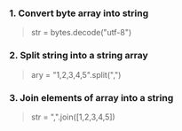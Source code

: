 ### 1. Convert byte array into string
> str = bytes.decode("utf-8")

### 2. Split string into a string array
> ary = "1,2,3,4,5".split(",")

### 3. Join elements of array into a string
> str = ",".join([1,2,3,4,5])
